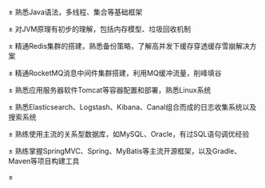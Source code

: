 ​			

± 熟悉Java语法，多线程、集合等基础框架

± 对JVM原理有初步的理解，包括内存模型、垃圾回收机制

± 精通Redis集群的搭建，熟悉备份策略，了解高并发下缓存穿透缓存雪崩解决方案

± 精通RocketMQ消息中间件集群搭建，利用MQ缓冲流量，削峰填谷

± 熟悉应用服务器软件Tomcat等容器配置和部署，熟悉Linux系统

± 熟悉Elasticsearch、Logstash、Kibana、Canal组合而成的日志收集系统以及搜索系统

± 熟练使用主流的关系型数据库，如MySQL、Oracle，有过SQL语句调优经验

± 熟练掌握SpringMVC、Spring、MyBatis等主流开源框架，以及Gradle、Maven等项目构建工具

± 

 

 

 